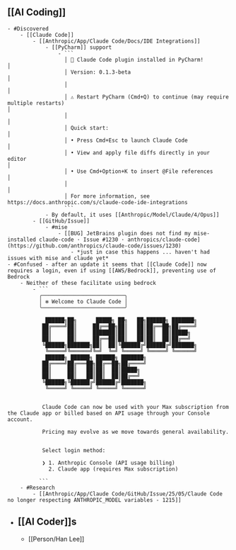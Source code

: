 ## [[AI Coding]]
	- #Discovered
		- [[Claude Code]]
			- [[Anthropic/App/Claude Code/Docs/IDE Integrations]]
				- [[PyCharm]] support
					- ```
					  │ 🎉 Claude Code plugin installed in PyCharm!                                                                                                                       │
					  │ Version: 0.1.3-beta                                                                                                                                               │
					  │                                                                                                                                                                   │
					  │ ⚠ Restart PyCharm (Cmd+Q) to continue (may require multiple restarts)                                                                                             │
					  │                                                                                                                                                                   │
					  │ Quick start:                                                                                                                                                      │
					  │ • Press Cmd+Esc to launch Claude Code                                                                                                                             │
					  │ • View and apply file diffs directly in your editor                                                                                                               │
					  │ • Use Cmd+Option+K to insert @File references                                                                                                                     │
					  │                                                                                                                                                                   │
					  │ For more information, see https://docs.anthropic.com/s/claude-code-ide-integrations 
					  ```
				- By default, it uses [[Anthropic/Model/Claude/4/Opus]]
			- [[GitHub/Issue]]
				- #mise
					- [[BUG] JetBrains plugin does not find my mise-installed claude-code · Issue #1230 · anthropics/claude-code](https://github.com/anthropics/claude-code/issues/1230)
						- *just in case this happens ... haven't had issues with mise and claude yet*
	- #Confused - after an update it seems that [[Claude Code]] now requires a login, even if using [[AWS/Bedrock]], preventing use of Bedrock
		- Neither of these facilitate using bedrock
			- ```
			  ╭──────────────────────────╮
			  │ ✻ Welcome to Claude Code │
			  ╰──────────────────────────╯
			  
			    ██████╗██╗      █████╗ ██╗   ██╗██████╗ ███████╗
			   ██╔════╝██║     ██╔══██╗██║   ██║██╔══██╗██╔════╝
			   ██║     ██║     ███████║██║   ██║██║  ██║█████╗  
			   ██║     ██║     ██╔══██║██║   ██║██║  ██║██╔══╝  
			   ╚██████╗███████╗██║  ██║╚██████╔╝██████╔╝███████╗
			    ╚═════╝╚══════╝╚═╝  ╚═╝ ╚═════╝ ╚═════╝ ╚══════╝
			    ██████╗ ██████╗ ██████╗ ███████╗                
			   ██╔════╝██╔═══██╗██╔══██╗██╔════╝                
			   ██║     ██║   ██║██║  ██║█████╗                  
			   ██║     ██║   ██║██║  ██║██╔══╝                  
			   ╚██████╗╚██████╔╝██████╔╝███████╗                
			    ╚═════╝ ╚═════╝ ╚═════╝ ╚══════╝
			  
			  
			   Claude Code can now be used with your Max subscription from the Claude app or billed based on API usage through your Console account.
			  
			   Pricing may evolve as we move towards general availability.
			  
			  
			   Select login method:
			  
			   ❯ 1. Anthropic Console (API usage billing)
			     2. Claude app (requires Max subscription)
			  
			  ```
		- #Research
			- [[Anthropic/App/Claude Code/GitHub/Issue/25/05/Claude Code no longer respecting ANTHROPIC_MODEL variables - 1215]]
- ## [[AI Coder]]s
	- [[Person/Han Lee]]